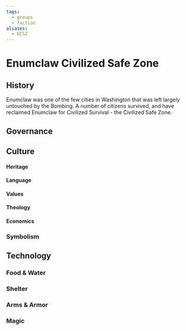 ```yaml
---
tags:
  - groups
  - faction
aliases:
  - ECSZ
---
```


# Enumclaw Civilized Safe Zone
## History
Enumclaw was one of the few cities in Washington that was left largely untouched by the Bombing. A number of citizens survived, and have reclaimed Enumclaw for Civilized Survival - the Civilized Safe Zone. 

## Governance
## Culture
#### Heritage
#### Language
#### Values
#### Theology
#### Economics
### Symbolism
## Technology
### Food & Water
### Shelter
### Arms & Armor
### Magic